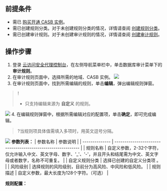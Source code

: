 ## 前提条件

- 需已 [购买开通 CASB 实例](https://cloud.tencent.com/document/product/1303/53298)。
- 需已创建规则分类。对于未创建规则分类的情况，详情请查阅 [创建规则分类](https://cloud.tencent.com/document/product/1303/69143)。
- 需已创建审计规则。对于未创建审计规则的情况，详情请查阅 [创建审计规则](https://cloud.tencent.com/document/product/1303/69146)。


## 操作步骤
1. 登录 [云访问安全代理控制台](https://console.cloud.tencent.com/casb)，在左侧导航菜单栏中，单击数据库审计菜单下的**审计规则**。
2. 在审计规则页面中，选择所需的地域、CASB 实例。
![](https://qcloudimg.tencent-cloud.cn/raw/b3d236ae1f07aff897829379d5a73fa0.png)
3. 在审计规则页面中，找到所需编辑的规则，单击**编辑**，弹出编辑规则弹窗。
>!
> - 只支持编辑来源为 **自定义** 的规则。
>
![](https://qcloudimg.tencent-cloud.cn/raw/372c0518a579efb37b1de472938bbf34.png)
4. 在编辑规则弹窗中，根据所需编辑对应的配置项，单击**确定**，即可完成编辑。
>?当规则项具体值需填入多项时，用英文逗号分隔。
>
![](https://qcloudimg.tencent-cloud.cn/raw/7f2bd6d45674ea21ff41cd8755d99a52.png)
**参数列表：**
| 参数名称 | 参数说明 |
| -------------- | ------------------------------------------------------------ |
| 规则名称 | 自定义参数，2-32个字符，仅允许输入中文、英文字母、数字、'_'、'-'，并且开头和结尾需为中文、英文字母或者数字，名称不可重复。 |
| 自定义规则分类 | 选择已创建的自定义分类项 。 |
| 风险级别 | 选择规则的风险级别，目前分为高风险、中风险和低风险。 |
| 规则描述 | 自定义参数，最大长度为128个字符。（可选） |

**规则配置：**
